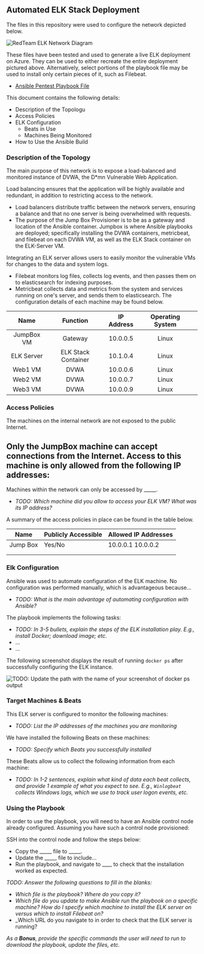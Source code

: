 ## Automated ELK Stack Deployment

The files in this repository were used to configure the network depicted below.


![RedTeam ELK Network Diagram](https://github.com/rkyletodd/scripts-Project-1/blob/308e1f2df4e72f7b5b3e98eb3cab2ca366d08c07/diagrams-images/Project%201%20RedTeam%20Elk%20VM%20Network%20Diagram.png)

These files have been tested and used to generate a live ELK deployment on Azure. They can be used to either recreate the entire deployment pictured above. Alternatively, select portions of the playbook file may be used to install only certain pieces of it, such as Filebeat.

  - [Ansible Pentest Playbook File](https://github.com/rkyletodd/scripts-Project-1/blob/main/ansible-linux/ansible-pentest.yml)

This document contains the following details:
- Description of the Topologu
- Access Policies
- ELK Configuration
  - Beats in Use
  - Machines Being Monitored
- How to Use the Ansible Build


### Description of the Topology

The main purpose of this network is to expose a load-balanced and monitored instance of DVWA, the D*mn Vulnerable Web Application.

Load balancing ensures that the application will be highly available and redundant, in addition to restricting access to the network.
- Load balancers distribute traffic between the network servers, ensuring a balance and that no one server is being overwhelmed with requests.
- The purpose of the Jump Box Provisioner is to be as a gateway and location of the Ansible container. Jumpbox is where Ansible playbooks are deployed; specifically installing the DVWA containers, metricbeat, and filebeat on each DVWA VM, as well as the ELK Stack container on the ELK-Server VM.

Integrating an ELK server allows users to easily monitor the vulnerable VMs for changes to the data and system logs.

- Filebeat monitors log files, collects log events, and then passes them on to elasticsearch for indexing purposes.
- Metricbeat collects data and metrics from the system and services running on one's server, and sends them to elasticsearch.
The configuration details of each machine may be found below.

|    Name    |       Function      | IP Address | Operating System |   |
|:----------:|:-------------------:|:----------:|:----------------:|:-:|
| JumpBox VM |       Gateway       |  10.0.0.5  |       Linux      |   |
| ELK Server | ELK Stack Container |  10.1.0.4  |       Linux      |   |
|   Web1 VM  |         DVWA        |  10.0.0.6  |       Linux      |   |
|   Web2 VM  |         DVWA        |  10.0.0.7  |       Linux      |   |
|  Web3 VM   |         DVWA        |  10.0.0.9  |       Linux      |   |

### Access Policies

The machines on the internal network are not exposed to the public Internet. 

Only the JumpBox machine can accept connections from the Internet. Access to this machine is only allowed from the following IP addresses:
- 

Machines within the network can only be accessed by _____.
- _TODO: Which machine did you allow to access your ELK VM? What was its IP address?_

A summary of the access policies in place can be found in the table below.

| Name     | Publicly Accessible | Allowed IP Addresses |
|----------|---------------------|----------------------|
| Jump Box | Yes/No              | 10.0.0.1 10.0.0.2    |
|          |                     |                      |
|          |                     |                      |

### Elk Configuration

Ansible was used to automate configuration of the ELK machine. No configuration was performed manually, which is advantageous because...
- _TODO: What is the main advantage of automating configuration with Ansible?_

The playbook implements the following tasks:
- _TODO: In 3-5 bullets, explain the steps of the ELK installation play. E.g., install Docker; download image; etc._
- ...
- ...

The following screenshot displays the result of running `docker ps` after successfully configuring the ELK instance.

![TODO: Update the path with the name of your screenshot of docker ps output](Images/docker_ps_output.png)

### Target Machines & Beats
This ELK server is configured to monitor the following machines:
- _TODO: List the IP addresses of the machines you are monitoring_

We have installed the following Beats on these machines:
- _TODO: Specify which Beats you successfully installed_

These Beats allow us to collect the following information from each machine:
- _TODO: In 1-2 sentences, explain what kind of data each beat collects, and provide 1 example of what you expect to see. E.g., `Winlogbeat` collects Windows logs, which we use to track user logon events, etc._

### Using the Playbook
In order to use the playbook, you will need to have an Ansible control node already configured. Assuming you have such a control node provisioned: 

SSH into the control node and follow the steps below:
- Copy the _____ file to _____.
- Update the _____ file to include...
- Run the playbook, and navigate to ____ to check that the installation worked as expected.

_TODO: Answer the following questions to fill in the blanks:_
- _Which file is the playbook? Where do you copy it?_
- _Which file do you update to make Ansible run the playbook on a specific machine? How do I specify which machine to install the ELK server on versus which to install Filebeat on?_
- _Which URL do you navigate to in order to check that the ELK server is running?

_As a **Bonus**, provide the specific commands the user will need to run to download the playbook, update the files, etc._
